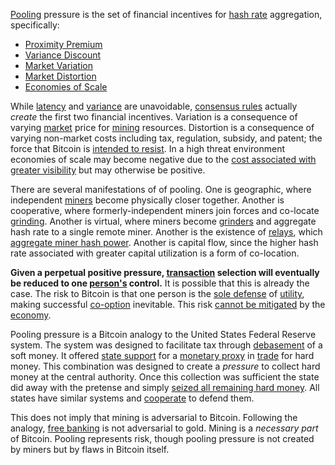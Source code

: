 [Pooling](Glossary#pooling) pressure is the set of financial incentives for [hash rate](Glossary#hash-rate) aggregation, specifically:

* [Proximity Premium](Proximity-Premium-Flaw)
* [Variance Discount](Variance-Discount-Flaw)
* [Market Variation](Glossary#variation)
* [Market Distortion](Glossary#distortion)
* [Economies of Scale](https://en.wikipedia.org/wiki/Economies_of_scale)

While [latency](Glossary#latency) and [variance](Glossary#variance) are unavoidable, [consensus rules](Glossary#consensus-rules) actually *create* the first two financial incentives. Variation is a consequence of varying [market](Glossary#market) price for [mining](Glossary#mine) resources. Distortion is a consequence of varying non-market costs including tax, regulation, subsidy, and patent; the force that Bitcoin is [intended to resist](Axiom-of-Resistance). In a high threat environment economies of scale may become negative due to the [cost associated with greater visibility](https://www.theatlantic.com/magazine/archive/2017/09/big-in-venezuela/534177/) but may otherwise be positive.

There are several manifestations of of pooling. One is geographic, where independent [miners](Glossary#miner) become physically closer together. Another is cooperative, where formerly-independent miners join forces and co-locate [grinding](Glossary#grind). Another is virtual, where miners become [grinders](Glossary#grinder) and aggregate hash rate to a single remote miner. Another is the existence of [relays](Glossary#relay), which [aggregate miner hash power](Relay-Fallacy). Another is capital flow, since the higher hash rate associated with greater capital utilization is a form of co-location. 

**Given a perpetual positive pressure, [transaction](Glossary#transaction) selection will eventually be reduced to one [person's](Glossary#person) control.** It is possible that this is already the case. The risk to Bitcoin is that one person is the [sole defense](Risk-Sharing-Principle) of [utility](Glossary#utility), making successful [co-option](Glossary#co-option) inevitable. This risk [cannot be mitigated](Balance-of-Power-Fallacy) by the [economy](Glossary#economy).

Pooling pressure is a Bitcoin analogy to the United States Federal Reserve system. The system was designed to facilitate tax through [debasement](https://en.wikipedia.org/wiki/Debasement) of a soft money. It offered [state support](https://en.wikipedia.org/wiki/Legal_tender) for a [monetary proxy](https://en.wikipedia.org/wiki/Federal_Reserve_Note) in [trade](Glossary#trade) for hard money. This combination was designed to create a *pressure* to collect hard money at the central authority. Once this collection was sufficient the state did away with the pretense and simply [seized all remaining hard money](https://en.wikipedia.org/wiki/Executive_Order_6102). All states have similar systems and [cooperate](https://en.wikipedia.org/wiki/International_Monetary_Fund) to defend them.

This does not imply that mining is adversarial to Bitcoin. Following the analogy, [free banking](https://en.wikipedia.org/wiki/Free_banking) is not adversarial to gold. Mining is a *necessary part* of Bitcoin. Pooling represents risk, though pooling pressure is not created by miners but by flaws in Bitcoin itself.